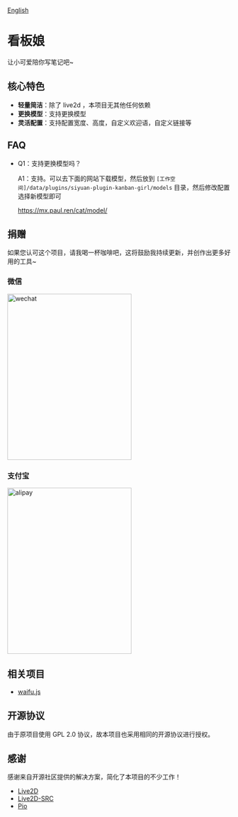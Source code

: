 [English](README.md)

# 看板娘

让小可爱陪你写笔记吧~

## 核心特色

- **轻量简洁**：除了 live2d ，本项目无其他任何依赖
- **更换模型**：支持更换模型
- **灵活配置**：支持配置宽度、高度，自定义欢迎语，自定义链接等

## FAQ

* Q1：支持更换模型吗？

  A1：支持。可以去下面的网站下载模型，然后放到 `[工作空间]/data/plugins/siyuan-plugin-kanban-girl/models` 目录，然后修改配置选择新模型即可

  https://mx.paul.ren/cat/model/

## 捐赠

如果您认可这个项目，请我喝一杯咖啡吧，这将鼓励我持续更新，并创作出更多好用的工具~

### 微信

<div>
<img src="https://static-rs-terwer.oss-cn-beijing.aliyuncs.com/donate/wechat.jpg" alt="wechat" style="width:280px;height:375px;" />
</div>

### 支付宝

<div>
<img src="https://static-rs-terwer.oss-cn-beijing.aliyuncs.com/donate/alipay.jpg" alt="alipay" style="width:280px;height:375px;" />
</div>

## 相关项目

- [waifu.js](https://github.com/Waifu-pics/waifu.js)

## 开源协议

由于原项目使用 GPL 2.0 协议，故本项目也采用相同的开源协议进行授权。

## 感谢

感谢来自开源社区提供的解决方案，简化了本项目的不少工作！

- [Live2D](https://www.live2d.com)
- [Live2D-SRC](https://github.com/journey-ad/live2d_src)
- [Pio](https://github.com/Dreamer-Paul/Pio)